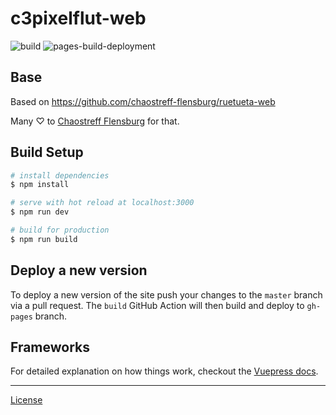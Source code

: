 # c3pixelflut-web

![build](https://github.com/HellMar/c3pixelflut-web/actions/workflows/build.yml/badge.svg) 
![pages-build-deployment](https://github.com/HellMar/c3pixelflut-web/actions/workflows/pages/pages-build-deployment/badge.svg) 

## Base

Based on https://github.com/chaostreff-flensburg/ruetueta-web

Many ♡ to [Chaostreff Flensburg](https://chaos.social/@chaos_fl) for that.

## Build Setup

```bash
# install dependencies
$ npm install

# serve with hot reload at localhost:3000
$ npm run dev

# build for production
$ npm run build
```

## Deploy a new version

To deploy a new version of the site push your changes to the ```master``` branch via a pull request. The ```build``` GitHub Action will then build and deploy to ```gh-pages``` branch.

## Frameworks

For detailed explanation on how things work, checkout the [Vuepress docs](https://vuepress.vuejs.org/).

---

[License](./LICENSE)
